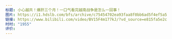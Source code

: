 ```yaml
---
标题: 小心越共！爆肝三个月！一口气看完越南战争是怎么一回事！
图片: https://i1.hdslb.com/bfs/archive/c75454702ea93faa8f0bb6ad5f4ef5a5aae1b5b3.jpg@518w_290h_1c_!web-video-share-cover.avif
链接: https://www.bilibili.com/video/BV15F4m177kJ/?vd_source=e815fa5e2c428a98163e9d19be40ec58
时时: "1955"
评价:
---
```



